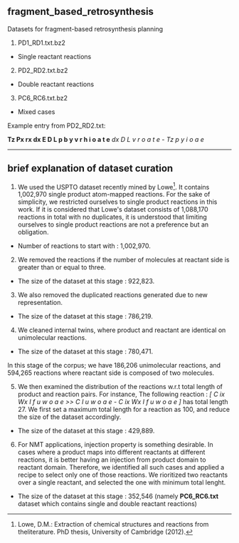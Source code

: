 ## fragment_based_retrosynthesis

Datasets for fragment-based retrosynthesis planning
1. PD1_RD1.txt.bz2	
 - Single reactant reactions
2. PD2_RD2.txt.bz2	
 - Double reactant reactions
3. PC6_RC6.txt.bz2
 - Mixed cases

Example entry from PD2_RD2.txt:

**Tz Px rx dx E D L p b y v r h i o a t e**     *dx D L v r o a t e - Tz p y i o a e*

---- 

## brief explanation of dataset curation

1. We used the USPTO dataset recently mined by Lowe[^1]. It contains 1,002,970 single product atom-mapped reactions. For the sake of simplicity, we restricted ourselves to single product reactions in this work. If it is considered that Lowe's dataset consists of 1,088,170 reactions in total with no duplicates, it is understood that limiting ourselves to single product reactions are not a preference but an obligation.
 - Number of reactions to start with : 1,002,970.
2. We removed the reactions if the number of molecules at reactant side is greater than or equal to three.
 - The size of the dataset at this stage : 922,823.
3. We also removed the duplicated reactions generated due to new representation.
 - The size of the dataset at this stage : 786,219.
4. We cleaned internal twins, where product and reactant are identical on unimolecular reactions.
 - The size of the dataset at this stage : 780,471.

In this stage of the corpus; we have 186,206 unimolecular reactions, and 594,265 reactions where reactant side is composed of two molecules.

5. We then examined the distribution of the reactions w.r.t total length of product and reaction pairs. For instance, The following reaction : *[ C ix Wx I f u w o a e >> C I u w o a e - C ix Wx I f u w o a e ]* has total length 27.
We first set a maximum total length for a reaction as 100, and reduce the size of the dataset accordingly.
 - The size of the dataset at this stage : 429,889.
6. For NMT applications, injection property is something desirable. In cases where a product maps into different reactants at different reactions, it is better having an injection from product domain to reactant domain.  Therefore, we identified all such cases and applied a recipe to select only one of those reactions. We rioritized two reactants over a single reactant, and selected the one with minimum total lenght.
 - The size of the dataset at this stage : 352,546 (namely **PC6_RC6.txt** dataset which contains single and double reactant reactions)
 
[^1]: Lowe, D.M.: Extraction of chemical structures and reactions from theliterature. PhD thesis, University of Cambridge (2012).
